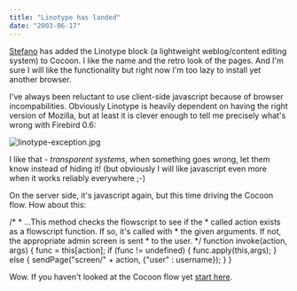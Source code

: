 ```yaml
---
title: "Linotype has landed"
date: "2003-06-17"
---
```


[Stefano](http://www.betaversion.org/~stefano/) has added the Linotype block (a lightweight weblog/content editing system) to Cocoon. I like the name and the retro look of the pages. And I'm sure I will like the functionality but right now I'm too lazy to install yet another browser.

I've always been reluctant to use client-side javascript because of browser incompabilities. Obviously Linotype is heavily dependent on having the right version of Mozilla, but at least it is clever enough to tell me precisely what's wrong with Firebird 0.6:

![linotype-exception.jpg](images/linotype-exception.jpg)

I like that - _transparent systems_, when something goes wrong, let them know instead of hiding it! (but obviously I will like javascript even more when it works reliably everywhere ;-)

On the server side, it's javascript again, but this time driving the Cocoon flow. How about this:

/\*
\* ...This method checks the flowscript to see if the
\* called action exists as a flowscript function. If so, it's called with
\* the given arguments. If not, the appropriate admin screen is sent
\* to the user.
\*/
function invoke(action, args) {
func = this\[action\];
if (func != undefined) {
func.apply(this,args);
} else {
sendPage("screen/" + action, {"user" : username});
}
}

Wow. If you haven't looked at the Cocoon flow yet [start here](http://wiki.cocoondev.org/Wiki.jsp?page=GettingStartedWithFlow).
